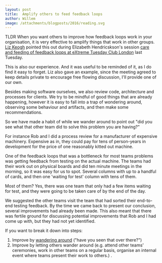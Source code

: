 ```yaml
---
layout: post
title:  Amplify others to feed feedback loops
author: Willem
image: /attachments/blogposts/2016/reading.svg
---
```


TLDR When you want others to improve how feedback loops work in your organisation, it is very effective
to amplify things that work in other groups. [Liz Keogh](https://lizkeogh.com/?s=amplify) pointed this out during Elizabeth Hendricskson's session [care and feeding of feedback loops at eXtreme Tuesday Club London](https://www.meetup.com/en-AU/eXtreme-Tuesday-Club-XTC/events/kbqkcpyxfbbc/) last Tuesday.

This is also our experience. And it was useful to be reminded of it, as I do find it easy to forget. Liz also gave an example, since the meeting agreed to keep details private to encourage free flowing discussion, I'll provide one of our own.

Besides making software ourselves, we also review code, architecture and processes for clients. We try to be mindful of good things that are already happening, however it is easy to fall into a trap of wondering around, observing some behaviour and artifacts, and then make some recommendations.

So we have made a habit of while we  wander around to point out "did you see what that other team did to solve this problem you are having?"

For instance Rob and I did a process review for a manufacturer of expensive machinery. Expensive as in, they could pay for tens of person-years in development for the price of one reasonably kitted out machine.

One of the feedback loops that was a bottleneck for most teams problems was getting feedback from testing on the actual machine. The teams had their work out on physical boards and did ten minute meetings in the morning, so it was easy for us to spot. Several columns with up to a handful of cards, and then one 'waiting for test' column with tens of them.

Most of them? Yes, there was one team that only had a few items waiting for test, and they were going to be taken care of by the end of the day.

We suggested the other teams visit the team that had sorted their end-to-end testing feedback. By the time we came back to present our conclusion, several improvements had already been made. This also meant that there was fertile ground for discussing potential improvements that Rob and I had come up with, but they had not yet identified.

If you want to break it down into steps:

1. Improve by [wandering around](https://en.wikipedia.org/wiki/Management_by_wandering_around) ("have you seen that over there?")
2. Improve by letting others wander around (e.g. attend other teams' ceremonies, work in other teams on a regular basis, organise an internal event where teams present their work to others.) .
